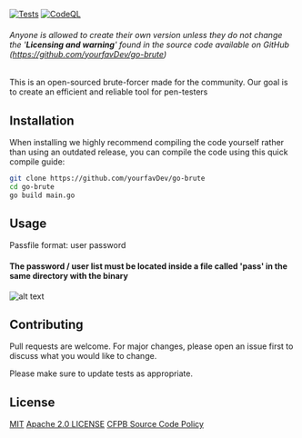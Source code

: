  [![Tests](https://github.com/yourfavDev/go-brute/actions/workflows/go.yml/badge.svg)](https://github.com/yourfavDev/go-brute/actions/workflows/go.yml)
[![CodeQL](https://github.com/yourfavDev/go-brute/actions/workflows/codeql-analysis.yml/badge.svg)](https://github.com/yourfavDev/go-brute/actions/workflows/codeql-analysis.yml)
###### Anyone is allowed to create their own version unless they do not change the '**Licensing and warning**' found in   the source code available on GitHub (https://github.com/yourfavDev/go-brute)
This is an open-sourced brute-forcer made for the community. Our goal is to create an efficient and reliable tool for pen-testers

## Installation

When installing we highly recommend compiling the code yourself rather than using an outdated release, you can compile the code using this quick compile guide:

```bash
git clone https://github.com/yourfavDev/go-brute
cd go-brute
go build main.go
```

## Usage
Passfile format: user password
#### The password / user list must be located inside a file called 'pass' in the same directory with the binary
![alt text](https://github.com/yourfavDev/go-brute/blob/main/carbon.png)

## Contributing
Pull requests are welcome. For major changes, please open an issue first to discuss what you would like to change.

Please make sure to update tests as appropriate.

## License
[MIT](https://choosealicense.com/licenses/mit/)
[Apache 2.0 LICENSE](LICENSE)
[CFPB Source Code Policy](https://github.com/cfpb/source-code-policy/)
